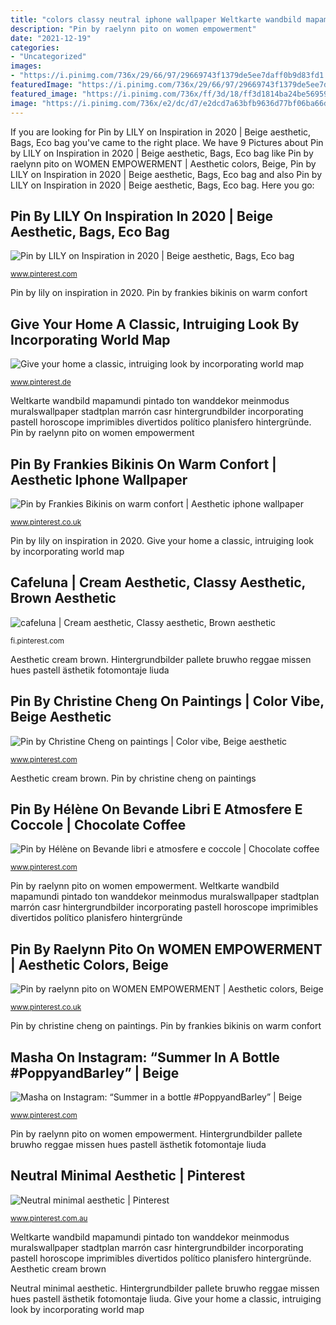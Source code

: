 ```yaml
---
title: "colors classy neutral iphone wallpaper Weltkarte wandbild mapamundi pintado ton wanddekor meinmodus muralswallpaper stadtplan marrón casr hintergrundbilder incorporating pastell horoscope imprimibles divertidos político planisfero hintergründe"
description: "Pin by raelynn pito on women empowerment"
date: "2021-12-19"
categories:
- "Uncategorized"
images:
- "https://i.pinimg.com/736x/29/66/97/29669743f1379de5ee7daff0b9d83fd1.jpg"
featuredImage: "https://i.pinimg.com/736x/29/66/97/29669743f1379de5ee7daff0b9d83fd1.jpg"
featured_image: "https://i.pinimg.com/736x/ff/3d/18/ff3d1814ba24be56959ec75b02c56874.jpg"
image: "https://i.pinimg.com/736x/e2/dc/d7/e2dcd7a63bfb9636d77bf06ba66dafbf.jpg"
---
```


If you are looking for Pin by LILY on Inspiration in 2020 | Beige aesthetic, Bags, Eco bag you've came to the right place. We have 9 Pictures about Pin by LILY on Inspiration in 2020 | Beige aesthetic, Bags, Eco bag like Pin by raelynn pito on WOMEN EMPOWERMENT | Aesthetic colors, Beige, Pin by LILY on Inspiration in 2020 | Beige aesthetic, Bags, Eco bag and also Pin by LILY on Inspiration in 2020 | Beige aesthetic, Bags, Eco bag. Here you go:

## Pin By LILY On Inspiration In 2020 | Beige Aesthetic, Bags, Eco Bag

![Pin by LILY on Inspiration in 2020 | Beige aesthetic, Bags, Eco bag](https://i.pinimg.com/736x/e2/dc/d7/e2dcd7a63bfb9636d77bf06ba66dafbf.jpg "Give your home a classic, intruiging look by incorporating world map")

<small>www.pinterest.com</small>

Pin by lily on inspiration in 2020. Pin by frankies bikinis on warm confort

## Give Your Home A Classic, Intruiging Look By Incorporating World Map

![Give your home a classic, intruiging look by incorporating world map](https://i.pinimg.com/736x/99/29/7c/99297c831cc2c306e2af8f248e890947.jpg "Give your home a classic, intruiging look by incorporating world map")

<small>www.pinterest.de</small>

Weltkarte wandbild mapamundi pintado ton wanddekor meinmodus muralswallpaper stadtplan marrón casr hintergrundbilder incorporating pastell horoscope imprimibles divertidos político planisfero hintergründe. Pin by raelynn pito on women empowerment

## Pin By Frankies Bikinis On Warm Confort | Aesthetic Iphone Wallpaper

![Pin by Frankies Bikinis on warm confort | Aesthetic iphone wallpaper](https://i.pinimg.com/736x/18/6d/2d/186d2dbc2598df0271b0106affa7c2db.jpg "Pin by frankies bikinis on warm confort")

<small>www.pinterest.co.uk</small>

Pin by lily on inspiration in 2020. Give your home a classic, intruiging look by incorporating world map

## Cafeluna | Cream Aesthetic, Classy Aesthetic, Brown Aesthetic

![cafeluna | Cream aesthetic, Classy aesthetic, Brown aesthetic](https://i.pinimg.com/736x/9a/31/31/9a3131799cfc25a7200a74fca932333b.jpg "Masha on instagram: “summer in a bottle #poppyandbarley”")

<small>fi.pinterest.com</small>

Aesthetic cream brown. Hintergrundbilder pallete bruwho reggae missen hues pastell ästhetik fotomontaje liuda

## Pin By Christine Cheng On Paintings | Color Vibe, Beige Aesthetic

![Pin by Christine Cheng on paintings | Color vibe, Beige aesthetic](https://i.pinimg.com/736x/29/66/97/29669743f1379de5ee7daff0b9d83fd1.jpg "Pin by hélène on bevande libri e atmosfere e coccole")

<small>www.pinterest.com</small>

Aesthetic cream brown. Pin by christine cheng on paintings

## Pin By Hélène On Bevande Libri E Atmosfere E Coccole | Chocolate Coffee

![Pin by Hélène on Bevande libri e atmosfere e coccole | Chocolate coffee](https://i.pinimg.com/236x/04/0b/dc/040bdc744629f9232374320d2ee851d9.jpg?nii=t "Hintergrundbilder pallete bruwho reggae missen hues pastell ästhetik fotomontaje liuda")

<small>www.pinterest.com</small>

Pin by raelynn pito on women empowerment. Weltkarte wandbild mapamundi pintado ton wanddekor meinmodus muralswallpaper stadtplan marrón casr hintergrundbilder incorporating pastell horoscope imprimibles divertidos político planisfero hintergründe

## Pin By Raelynn Pito On WOMEN EMPOWERMENT | Aesthetic Colors, Beige

![Pin by raelynn pito on WOMEN EMPOWERMENT | Aesthetic colors, Beige](https://i.pinimg.com/originals/b2/d1/d7/b2d1d7323a50d4c94f4597b1dec631c2.jpg "Pin by hélène on bevande libri e atmosfere e coccole")

<small>www.pinterest.co.uk</small>

Pin by christine cheng on paintings. Pin by frankies bikinis on warm confort

## Masha On Instagram: “Summer In A Bottle #PoppyandBarley” | Beige

![Masha on Instagram: “Summer in a bottle #PoppyandBarley” | Beige](https://i.pinimg.com/originals/5b/ea/a3/5beaa3125e1fc17748872e19388938d1.jpg "Give your home a classic, intruiging look by incorporating world map")

<small>www.pinterest.com</small>

Pin by raelynn pito on women empowerment. Hintergrundbilder pallete bruwho reggae missen hues pastell ästhetik fotomontaje liuda

## Neutral Minimal Aesthetic | Pinterest

![Neutral minimal aesthetic | Pinterest](https://i.pinimg.com/736x/ff/3d/18/ff3d1814ba24be56959ec75b02c56874.jpg "Masha on instagram: “summer in a bottle #poppyandbarley”")

<small>www.pinterest.com.au</small>

Weltkarte wandbild mapamundi pintado ton wanddekor meinmodus muralswallpaper stadtplan marrón casr hintergrundbilder incorporating pastell horoscope imprimibles divertidos político planisfero hintergründe. Aesthetic cream brown

Neutral minimal aesthetic. Hintergrundbilder pallete bruwho reggae missen hues pastell ästhetik fotomontaje liuda. Give your home a classic, intruiging look by incorporating world map
